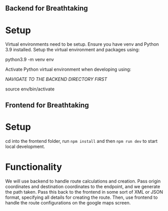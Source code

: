 ## Backend for Breathtaking

# Setup

Virtual environments need to be setup. Ensure you have venv and Python 3.9 installed. Setup the virtual environment and packages using:

python3.9 -m venv env

Activate Python virtual environment when developing using:

*NAVIGATE TO THE BACKEND DIRECTORY FIRST*

source env/bin/activate

## Frontend for Breathtaking

# Setup

cd into the frontend folder, run `npm install` and then `npm run dev` to start local development.

# Functionality

We will use backend to handle route calculations and creation. Pass origin coordinates and destination coordinates to the endpoint, and we generate the path taken. Pass this back to the frontend in some sort of XML or JSON format, specifying all details for creating the route. Then, use frontend to handle the route configurations on the google maps screen.
